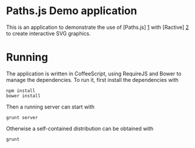 Paths.js Demo application
=========================

This is an application to demonstrate the use of [Paths.js] [1] with [Ractive] [2] to create interactive SVG graphics.

Running
=======

The application is written in CoffeeScript, using RequireJS and Bower to manage the dependencies. To run it, first install the dependencies with

    npm install
    bower install

Then a running server can start with

    grunt server

Otherwise a self-contained distribution can be obtained with

    grunt

[1]: https://github.com/andreaferretti/paths-js
[2]: http://www.ractivejs.org/

